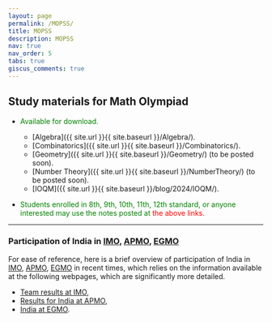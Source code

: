 ```yaml
---
layout: page
permalink: /MOPSS/
title: MOPSS
description: MOPSS
nav: true
nav_order: 5
tabs: true
giscus_comments: true
---
```


## Study materials for Math Olympiad

- <span style="color: green"> Available for download.
  - [Algebra]({{ site.url }}{{ site.baseurl }}/Algebra/).
  - [Combinatorics]({{ site.url }}{{ site.baseurl }}/Combinatorics/).
  - [Geometry]({{ site.url }}{{ site.baseurl }}/Geometry/) (to be posted soon).
  - [Number Theory]({{ site.url }}{{ site.baseurl }}/NumberTheory/) (to be posted soon).
  - [IOQM]({{ site.url }}{{ site.baseurl }}/blog/2024/IOQM/).

- <span style="color: green"> Students enrolled in 8th, 9th, 10th, 11th, 12th standard, or anyone interested may use the notes posted at</span> <span style="color: red">the above links. </span>

<!--
{% tabs studymat %}

{% tab studymat Algebra %}

#### Algebra

- Notes on Algebra are available at [this link]({{ site.url }}{{ site.baseurl }}/Algebra/).

{% endtab %}

{% tab studymat Combinatorics %}

#### Combinatorics

- Notes on Combinatorics are available at [this link]({{ site.url }}{{ site.baseurl }}/Combinatorics/).

{% endtab %}

{% tab studymat Geometry %}

#### Geometry

- Notes on Geometry are available at [this link]({{ site.url }}{{ site.baseurl }}/Geometry/) (to be posted soon).

{% endtab %}

{% tab studymat Number Theory %}

#### Number Theory

- Notes on Number Theory are available at [this link]({{ site.url }}{{ site.baseurl }}/NumberTheory/) (to be posted soon).

{% endtab %}

{% tab studymat IOQM %}

#### IOQM

- A few problems from IOQM 2023 have been discussed [here]({{ site.url }}{{ site.baseurl }}/blog/2024/IOQM/).

{% endtab %}

{% endtabs %}

-->
---
<!--
## Participation of India in [International Mathematical Olympiads]({{ site.url }}{{ site.baseurl }}/PriorParticipation/)

India has been participating in the
* [International Mathematical Olympiad](https://www.imo-official.org/) (IMO) since [1989](https://www.imo-official.org/country_team_r.aspx?code=IND).
* [Asian Pacific Mathematics Olympiad](https://www.apmo-official.org/) (APMO) since [2015](https://www.apmo-official.org/country_report/IND/all). 
* [European Girls’ Mathematical Olympiad](https://www.egmo.org/) (EGMO) since [2015](https://www.egmo.org/countries/country35/).
-->

### Participation of India in [IMO](https://www.imo-official.org/), [APMO](https://www.apmo-official.org/), [EGMO](https://www.egmo.org/)

For ease of reference, here is a brief overview of participation of India in [IMO](https://www.imo-official.org/), [APMO](https://www.apmo-official.org/), [EGMO](https://www.egmo.org/) in recent times, which relies on the information available at the following webpages, which are significantly more detailed.

- [Team results at IMO](https://www.imo-official.org/country_team_r.aspx?code=IND),
- [Results for India at APMO](https://www.apmo-official.org/country_report/IND/all),
- [India at EGMO](https://www.egmo.org/countries/country35/).

<body style="height: 75%; margin: 0">
  <div id="container" style="height: 500%"></div>

  <script type="text/javascript" src="https://fastly.jsdelivr.net/npm/echarts@5.5.1/dist/echarts.min.js"></script>

  <script type="text/javascript">
    var dom = document.getElementById('container');
    var myChart = echarts.init(dom, null, {
      renderer: 'canvas',
      useDirtyRect: false
    });
    var app = {};

    var option;

    var dataMap = {};
function dataFormatter(obj) {
  // prettier-ignore
  var pList = ['IMO', 'APMO', 'EGMO'];
  var temp;
  for (var year = 2015; year <= 2023; year++) {
    var max = 0;
    var sum = 0;
    temp = obj[year];
    for (var i = 0, l = temp.length; i < l; i++) {
      max = Math.max(max, temp[i]);
      sum += temp[i];
      obj[year][i] = {
        name: pList[i],
        value: temp[i]
      };
    }
    obj[year + 'max'] = Math.floor(max / 100) * 100;
    obj[year + 'sum'] = sum;
  }
  return obj;
}
// prettier-ignore Gold
dataMap.dataGold = dataFormatter({
    //max : 60000,
    2023: [2, 1, 0],
    2022: [1, 1, 0],
    2021: [1, 0, 0],
    2020: [0, 1, 0],
    2019: [1, 1, 0],
    2018: [0, 0, 0],
    2017: [0, 0, 0],
    2016: [0, 0, 0],
    2015: [0, 0, 0]
});
// prettier-ignore Silver
dataMap.dataSilver = dataFormatter({
    //max : 4000,
    2023: [2, 2, 2],
    2022: [0, 2, 0],
    2021: [1, 0, 1],
    2020: [0, 2, 0],
    2019: [4, 2, 1],
    2018: [3, 0, 0],
    2017: [0, 3, 0],
    2016: [1, 3, 0],
    2015: [1, 1, 0]
});
// prettier-ignore Bronze
dataMap.dataBronze = dataFormatter({
    //max : 26600,
    2023: [2, 4, 1],
    2022: [5, 4, 4],
    2021: [3, 0, 0],
    2020: [0, 4, 1],
    2019: [0, 4, 2],
    2018: [2, 7, 2],
    2017: [3, 4, 1],
    2016: [5, 4, 1],
    2015: [2, 5, 1]
});
// prettier-ignore HM
dataMap.dataHM = dataFormatter({
    //max : 25000,
    2023: [0, 3, 1],
    2022: [0, 3, 0],
    2021: [1, 0, 1],
    2020: [0, 3, 1],
    2019: [1, 3, 0],
    2018: [1, 3, 0],
    2017: [3, 3, 1],
    2016: [0, 1, 0],
    2015: [3, 3, 0]
});
option = {
  baseOption: {
    timeline: {
      axisType: 'category',
      // realtime: false,
      // loop: false,
      autoPlay: true,
      // currentIndex: 2,
      playInterval: 1000,
      // controlStyle: {
      //     position: 'left'
      // },
      data: [
        {
          value: '2015',
          tooltip: {
            formatter: '{b} MO'
          },
          symbol: 'circle',
          symbolSize: 16
        },
        {
          value: '2016',
          tooltip: {
            formatter: '{b} MO'
          },
          symbol: 'diamond',
          symbolSize: 16
        },
        {
          value: '2017',
          tooltip: {
            formatter: '{b} MO'
          },
          symbol: 'circle',
          symbolSize: 16
        },
        {
          value: '2018',
          tooltip: {
            formatter: '{b} MO'
          },
          symbol: 'diamond',
          symbolSize: 16
        },
        {
          value: '2019',
          tooltip: {
            formatter: '{b} MO'
          },
          symbol: 'circle',
          symbolSize: 16
        },
        {
          value: '2020',
          tooltip: {
            formatter: '{b} MO'
          },
          symbol: 'diamond',
          symbolSize: 16
        },
        {
          value: '2021',
          tooltip: {
            formatter: '{b} MO'
          },
          symbol: 'circle',
          symbolSize: 16
        },
        {
          value: '2022',
          tooltip: {
            formatter: '{b} MO'
          },
          symbol: 'diamond',
          symbolSize: 16
        },
        {
          value: '2023',
          tooltip: {
            formatter: '{b} MO'
          },
          symbol: 'circle',
          symbolSize: 16
        },
      ],
      label: {
        formatter: function (s) {
          return new Date(s).getFullYear();
        }
      }
    },
    title: {
      subtext: ' Participation in'
    },
    tooltip: {},
    legend: {
      left: 'right',
      data: ['Gold', 'Silver', 'Bronze', 'HM'],
      selected: {
        Gold: true
      }
    },
    calculable: true,
    grid: {
      top: 80,
      bottom: 100,
      tooltip: {
        trigger: 'axis',
        axisPointer: {
          type: 'shadow',
          label: {
            show: true,
            formatter: function (params) {
              return params.value.replace('\n', '');
            }
          }
        }
      }
    },
    xAxis: [
      {
        type: 'category',
        axisLabel: { interval: 0 },
        data: [
          'IMO',
          'APMO',
          'EGMO',
          ''
        ],
        splitLine: { show: false }
      }
    ],
    yAxis: [
      {
        type: 'value',
        name: '     IMO, APMO, EGMO'
      }
    ],
    series: [
      { name: 'Gold', type: 'bar' },
      { name: 'Silver', type: 'bar' },
      { name: 'Bronze', type: 'bar' },
      { name: 'HM', type: 'bar' },
      {
        name: 'Medals',
        type: 'pie',
        center: ['77%', '25%'],
        radius: '28%',
        z: 100
      }
    ]
  },
  options: [
    {
      title: { text: '2015' },
      series: [
        { data: dataMap.dataGold['2015'] },
        { data: dataMap.dataSilver['2015'] },
        { data: dataMap.dataBronze['2015'] },
        { data: dataMap.dataHM['2015'] },
        {
          data: [
            { name: 'Gold', value: dataMap.dataGold['2015sum'] },
            { name: 'Silver', value: dataMap.dataSilver['2015sum'] },
            { name: 'Bronze', value: dataMap.dataBronze['2015sum'] },
            { name: 'HM', value: dataMap.dataHM['2015sum'] }
          ]
        }
      ]
    },
    {
      title: { text: '2016' },
      series: [
        { data: dataMap.dataGold['2016'] },
        { data: dataMap.dataSilver['2016'] },
        { data: dataMap.dataBronze['2016'] },
        { data: dataMap.dataHM['2016'] },
        {
          data: [
            { name: 'Gold', value: dataMap.dataGold['2016sum'] },
            { name: 'Silver', value: dataMap.dataSilver['2016sum'] },
            { name: 'Bronze', value: dataMap.dataBronze['2016sum'] },
            { name: 'HM', value: dataMap.dataHM['2016sum'] }
          ]
        }
      ]
    },
    {
      title: { text: '2017' },
      series: [
        { data: dataMap.dataGold['2017'] },
        { data: dataMap.dataSilver['2017'] },
        { data: dataMap.dataBronze['2017'] },
        { data: dataMap.dataHM['2017'] },
        {
          data: [
            { name: 'Gold', value: dataMap.dataGold['2017sum'] },
            { name: 'Silver', value: dataMap.dataSilver['2017sum'] },
            { name: 'Bronze', value: dataMap.dataBronze['2017sum'] },
            { name: 'HM', value: dataMap.dataHM['2017sum'] }
          ]
        }
      ]
    },
    {
      title: { text: '2018' },
      series: [
        { data: dataMap.dataGold['2018'] },
        { data: dataMap.dataSilver['2018'] },
        { data: dataMap.dataBronze['2018'] },
        { data: dataMap.dataHM['2018'] },
        {
          data: [
            { name: 'Gold', value: dataMap.dataGold['2018sum'] },
            { name: 'Silver', value: dataMap.dataSilver['2018sum'] },
            { name: 'Bronze', value: dataMap.dataBronze['2018sum'] },
            { name: 'HM', value: dataMap.dataHM['2018sum'] }
          ]
        }
      ]
    },
    {
      title: { text: '2019' },
      series: [
        { data: dataMap.dataGold['2019'] },
        { data: dataMap.dataSilver['2019'] },
        { data: dataMap.dataBronze['2019'] },
        { data: dataMap.dataHM['2019'] },
        {
          data: [
            { name: 'Gold', value: dataMap.dataGold['2019sum'] },
            { name: 'Silver', value: dataMap.dataSilver['2019sum'] },
            { name: 'Bronze', value: dataMap.dataBronze['2019sum'] },
            { name: 'HM', value: dataMap.dataHM['2019sum'] }
          ]
        }
      ]
    },
    {
      title: { text: '2020' },
      series: [
        { data: dataMap.dataGold['2020'] },
        { data: dataMap.dataSilver['2020'] },
        { data: dataMap.dataBronze['2020'] },
        { data: dataMap.dataHM['2020'] },
        {
          data: [
            { name: 'Gold', value: dataMap.dataGold['2020sum'] },
            { name: 'Silver', value: dataMap.dataSilver['2020sum'] },
            { name: 'Bronze', value: dataMap.dataBronze['2020sum'] },
            { name: 'HM', value: dataMap.dataHM['2020sum'] }
          ]
        }
      ]
    },
    {
      title: { text: '2021' },
      series: [
        { data: dataMap.dataGold['2021'] },
        { data: dataMap.dataSilver['2021'] },
        { data: dataMap.dataBronze['2021'] },
        { data: dataMap.dataHM['2021'] },
        {
          data: [
            { name: 'Gold', value: dataMap.dataGold['2021sum'] },
            { name: 'Silver', value: dataMap.dataSilver['2021sum'] },
            { name: 'Bronze', value: dataMap.dataBronze['2021sum'] },
            { name: 'HM', value: dataMap.dataHM['2021sum'] }
          ]
        }
      ]
    },
    {
      title: { text: '2022' },
      series: [
        { data: dataMap.dataGold['2022'] },
        { data: dataMap.dataSilver['2022'] },
        { data: dataMap.dataBronze['2022'] },
        { data: dataMap.dataHM['2022'] },
        {
          data: [
            { name: 'Gold', value: dataMap.dataGold['2022sum'] },
            { name: 'Silver', value: dataMap.dataSilver['2022sum'] },
            { name: 'Bronze', value: dataMap.dataBronze['2022sum'] },
            { name: 'HM', value: dataMap.dataHM['2022sum'] }
          ]
        }
      ]
    },
    {
      title: { text: '2023' },
      series: [
        { data: dataMap.dataGold['2023'] },
        { data: dataMap.dataSilver['2023'] },
        { data: dataMap.dataBronze['2023'] },
        { data: dataMap.dataHM['2023'] },
        {
          data: [
            { name: 'Gold', value: dataMap.dataGold['2023sum'] },
            { name: 'Silver', value: dataMap.dataSilver['2023sum'] },
            { name: 'Bronze', value: dataMap.dataBronze['2023sum'] },
            { name: 'HM', value: dataMap.dataHM['2023sum'] }
          ]
        }
      ]
    }
  ]
};

    if (option && typeof option === 'object') {
      myChart.setOption(option);
    }

    window.addEventListener('resize', myChart.resize);
  </script>
</body>

If you (the reader!) are aware of these Olympiads, and would like to prepare for them, then you may wish to know about [a few training programs]({{ site.url }}{{ site.baseurl }}/TrainingProg/).

---

## [Mathematics Olympiad Problem Solving Sessions]({{ site.url }}{{ site.baseurl }}/MOPSS/) (MOPSS)

<div class="row mt-3">
    <div class="col-sm mt-3 mt-md-0">
        {% include figure.liquid loading="eager" path="assets/img/MOPSS.jpg" title="MOPSS" class="img-fluid rounded z-depth-1" %}
    </div>
</div>

---

Here is the flyer. 

<iframe src="{{ site.baseurl }}/assets/pdf/MOPSS/flyer.pdf" width="100%" height="500" frameborder="no" border="0" marginwidth="0" marginheight="0"></iframe>

---

  * The Department of Mathematics, IISER Bhopal, would be organizing a series of Mathematics Olympiad Problem Solving Sessions (MOPSS). 
  * The aim is to develop an interest in mathematics among the students by encouraging them to work on problems falling broadly within the scope of the Mathematical Olympiad.
  
  * The plan for MOPSS is spread across the following 9 dates. 
  The sessions will be held during 9:00am to 12:00pm in IISER Bhopal in person classroom meetings.  
    
    <i class="fas fa-calendar-alt" style="color:gray"></i> 3rd, 17th, 31st August, 2024.

    <i class="fas fa-calendar-alt" style="color:gray"></i> 14th, 28th September, 2024.
    
    <i class="fas fa-calendar-alt" style="color:gray"></i> 19th October, 2024.
    
    <i class="fas fa-calendar-alt" style="color:gray"></i> 2nd, 16th, 30th November, 2024.

  * A student will get the maximum benefit out of MOPSS if he/she attends all the above 9 sessions. 

  *  Applications to be accepted <span style="color: royalblue"> **until 21st July, 2024**</span> through the [Google form](https://forms.gle/B9wQteEtGXvCj3AH9) posted at [this link](https://forms.gle/B9wQteEtGXvCj3AH9). 
  * In the Google form, the link to [this problem set]({{ site.url }}{{ site.baseurl }}/assets/pdf/MOPSS/PS0B24Aug.pdf) has been provided. While filling in the form, the solutions to these problems (or the details of the progress made) are to be submitted.
  * The students, selected for participation in the session, will be informed by <span style="color: royalblue"> **the end of July, 2024**</span>.

  * Please refer to the [flyer](../assets/pdf/MOPSS/flyer.pdf) for further information.
  * For more information, you may write to
    * Jyoti Prakash Saha (<a href="mailto:jpsaha@iiserb.ac.in?subject=[MOPSS]">
      <i class="fas fa-envelope" style="color:gray"></i> {{ site.email }}</a>),
    * Kartick Adhikari (<a href="mailto:kartick@iiserb.ac.in?subject=[MOPSS]">
      <i class="fas fa-envelope" style="color:gray"></i> kartick@iiserb.ac.in</a>),
    * Manas Kar (<a href="mailto:manas@iiserb.ac.in?subject=[MOPSS]">
      <i class="fas fa-envelope" style="color:gray"></i> manas@iiserb.ac.in</a>).

## Why math olympiads are a valuable experience for high schoolers

{% details Click here to know more %}
* The post by Evan Chen on [Lessons from math olympiads](https://blog.evanchen.cc/2018/01/05/lessons-from-math-olympiads/) is worth reading.
* In a previous post, titled [Against the “Research vs. Olympiads” Mantra](https://blog.evanchen.cc/2016/08/13/against-the-research-vs-olympiads-mantra/), Evan Chen discussed why math olympiads should not be judged by their relevance to research mathematics. He mentions that in that post, he failed to actually explain why he thinks math olympiads are a valuable experience for high schoolers. In the post [Lessons from math olympiads](https://blog.evanchen.cc/2018/01/05/lessons-from-math-olympiads/), he puts the amends. 
* and the last, but not the least, could be to take a look at the following [vision](https://imof.co/) of the [IMO Foundation](https://imof.co/), which is a charity supporting the International Mathematical Olympiad ([IMO](https://www.imo-official.org/)). 
> It is the aim of the IMO to bring young people together from all over the world to enjoy the challenges of mathematics in a spirit of friendly competition. This provides a stimulus for Mathematics in each of the participating countries as young people strive for selection. Whist clearly it is a competitive event, for most participants, it is the people that they meet and the shared joy of discovery that is what they regard as most worthwhile. It is common that lifelong friendships are forged at IMO events.
{% enddetails %}

---

## [Geoff Smith](https://people.bath.ac.uk/masgcs/advice.html) remarked the following in the foreword to the text [Infinity](http://prac.im.pwr.wroc.pl/~kwasnicki/pl/o/infinity.pdf) by [Hojoo Lee](https://cosmogeometer.wordpress.com/problems/), [Tom Lovering](https://www.imo-official.org/participant_r.aspx?id=15875) (he maintains a [blog](https://tlovering.wordpress.com/)), and [Cosmin Pohoata](https://pohoatza.wordpress.com/).

>The nations which do consistently well at this competition (IMO) must have at least one (and probably at least two) of the following attributes:
> * A large population.
> * A significant proportion of its population in receipt of a good education.
> * A well-organized training infrastructure to support mathematics competitions.
> * A culture which values intellectual achievement.
>
> Alternatively, you need a cloning facility and a relaxed regulatory framework.

[Geoff Smith](https://en.wikipedia.org/wiki/Geoff_Smith_(mathematician)), is a British mathematician. He has been the [leader of the UK IMO team](https://www.imo-official.org/country_team_r.aspx?code=UNK) during 2002--2010, 2013--2018, 2022. He [has been awarded](https://www.imo-register.org.uk/golden-microphone.html) the IMO Golden Microphone thrice (during 2006, 2009, 2014). Here is an excerpt from his [Advice for young mathematicians](https://people.bath.ac.uk/masgcs/advice.html).

> From time to time I am approached by students interested in advice about becoming more effective contestants in mathematics olympiads. Here it is.

> Do lots and lots, and then more, past papers. Begin with national mathematical olympiads, starting with the less difficult papers. Now, I am not going to risk insulting any countries by saying that their national maths olympiads are easy. Work it out for yourself. Countries which have small populations, and no great tradition of success in maths competitions, will generally have easier questions. When you become very good at those, then move on to hard national maths olympiad problems and the less demanding international competitions.

> I am often approached by students from **developing countries**. Sometimes students complain that *there is no satisfactory educational or training regime in my country*. Please check that this is true! The [IMO contact person](http://www.imo-official.org/countries.aspx) in your country may tell you otherwise. In the worst case, where there is no competent organization providing free (or nearly free) assistance to young mathematicians, then you will have to help yourself. Try to locate other young people in your country who are interested in mathematics, and work together. Fortunately there is a vast collection of free resources on the internet: over 25 thousand past problems from maths competitions are available at the extensive Art of Problem Solving site, and if you explore, you will find discussions of solutions. Don't look up the solutions too quickly (be prepared to spend many hours thinking about each problem). If you want to start on some problems which are less demanding than a full national maths olympiad, here are plenty of [British Maths Olympiad](https://bmos.ukmt.org.uk/home/bmolot.pdf) round 1 problems. The round 2 problems are more challenging.
